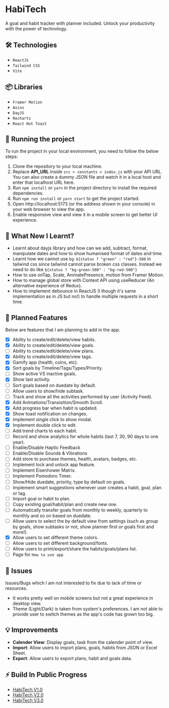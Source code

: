 # HabiTech

A goal and habit tracker with planner included. Unlock your productivity with the power of technology.

## 🛠️ Technologies

- `ReactJS`
- `Tailwind CSS`
- `Vite`

## 📦 Libraries

- `Framer Motion`
- `Axios`
- `DayJS`
- `Recharts`
- `React Hot Toast`

## 🚦 Running the project

To run the project in your local environment, you need to follow the below steps:

1. Clone the repository to your local machine.
2. Replace **API_URL** inside `src > constants > index.js` with your API URL. You can also create a dummy JSON file and watch it in a local host and enter that localhost URL here.
3. Run `npm install` or `yarn` in the project directory to install the required dependencies.
4. Run `npm run install` or `yarn start` to get the project started.
5. Open http://localhost:5173 (or the address shown in your console) in your web browser to view the app.
6. Enable responsive view and view it in a mobile screen to get better UI experience.

## 🧠 What New I Learnt?

- Learnt about dayjs library and how can we add, subtract, format, manipulate dates and how to show humanised format of dates and time.
- Learnt how we cannot use `bg-${status ? "green" : "red"}-500` in tailwind css since tailwind cannot parse broken css classes. Instead we need to do like `${status ? "bg-green-500" : "bg-red-500"}`
- How to use onTap, Scale, AnimatePresence, motion from Framer Motion.
- How to manage global store with Context API using useReducer (An alternative experience of Redux).
- How to implement debounce in ReactJS (I though it's same implementation as in JS but no!) to handle multiple requests in a short time.

## 🚀 Planned Features

Below are features that I am planning to add in the app.

- [x] Ability to create/edit/delete/view habits.
- [x] Ability to create/edit/delete/view goals.
- [ ] Ability to create/edit/delete/view plans.
- [x] Ability to create/edit/delete/view tags.
- [x] Gamify app (health, coins, etc).
- [x] Sort goals by Timeline/Tags/Types/Priority.
- [ ] Show active VS inactive goals.
- [x] Show last activity.
- [ ] Sort goals based on duedate by default.
- [ ] Allow users to show/hide subtask.
- [ ] Track and show all the activities performed by user (Activity Feed).
- [x] Add Animations/Transisition/Smooth Scroll.
- [x] Add progress bar when habit is updated.
- [x] Show toast notification on changes.
- [x] Implement single click to show modal.
- [x] Implement double click to edit.
- [ ] Add trend charts to each habit.
- [ ] Record and show analytics for whole habits (last 7, 30, 90 days to one year).
- [ ] Enable/Disable Haptic Feedback
- [ ] Enable/Disable Sounds & Vibrations
- [ ] Add store to purchase themes, health, avatars, badges, etc.
- [ ] Implement lock and unlock app feature.
- [ ] Implement Eisenhower Matrix.
- [ ] Implement Pomodoro Timer.
- [ ] Show/Hide duedate, priority, type by default on goals.
- [ ] Implement smart suggestions whenever user creates a habit, goal, plan or tag.
- [ ] Import goal or habit to plan.
- [ ] Copy existing goal/habit/plan and create new one.
- [ ] Automatically transfer goals from monthly to weekly, quarterly to monthly and so on based on duedate.
- [ ] Allow users to select the by default view from settings (such as group by goals, show subtasks or not, show planner first or goals first and more!).
- [x] Allow users to set different theme colors.
- [ ] Allow users to set different background/fonts.
- [ ] Allow users to print/export/share the habits/goals/plans list.
- [ ] Page for `How to use app`

## 🐞 Issues

Issues/Bugs which I am not interested to fix due to lack of time or resources.

- It works pretty well on mobile screens but not a great experience in desktop view.
- Theme (Light/Dark) is taken from system's preferences. I am not able to provide user to switch themes as the app's code has grown too big.

## 💡 Improvements

- **Calender View**: Display goals, task from the calender point of view.
- **Import**: Allow users to import plans, goals, habits from JSON or Excel Sheet.
- **Export**: Allow users to export plans, habit and goals data.

## ⚡️ Build In Public Progress

- [HabiTech V1.0](https://www.linkedin.com/posts/nooruddin-shaikh_developer-habits-habitech-activity-7164270082024431616-L-IQ?utm_source=share&utm_medium=member_desktop)
- [HabiTech V2.0](https://www.linkedin.com/posts/nooruddin-shaikh_tailwindcss-react-api-activity-7166338128054534147-_NnH?utm_source=share&utm_medium=member_desktop)
- [HabiTech V3.0](https://www.linkedin.com/posts/nooruddin-shaikh_framermotion-priority-deadline-activity-7168499155403751424-k7FX?utm_source=share&utm_medium=member_desktop)
